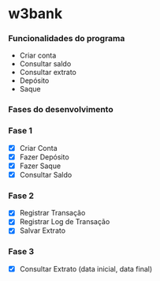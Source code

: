 # w3bank

### Funcionalidades do programa
 - Criar conta
 - Consultar saldo 
 - Consultar extrato
 - Depósito 
 - Saque 
 
### Fases do desenvolvimento

### Fase 1
-   [x] Criar Conta
-   [x] Fazer Depósito
-   [x] Fazer Saque
-   [x] Consultar Saldo

### Fase 2
-   [x] Registrar Transação
-   [x] Registrar Log de Transação
-   [x] Salvar Extrato

### Fase 3
-   [x] Consultar Extrato (data inicial, data final)


